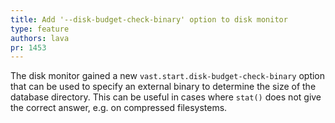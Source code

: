 ```yaml
---
title: Add '--disk-budget-check-binary' option to disk monitor
type: feature
authors: lava
pr: 1453
---
```


The disk monitor gained a new `vast.start.disk-budget-check-binary` option that
can be used to specify an external binary to determine the size of the database
directory. This can be useful in cases where `stat()` does not give the correct
answer, e.g. on compressed filesystems.
